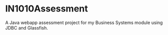 # IN1010Assessment
A Java webapp assessment project for my Business Systems module using JDBC and Glassfish.
